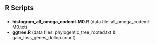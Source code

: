 ## R Scripts

### 

- __histogram_all_omega_codeml-M0.R__ (data file: all_omega_codeml-M0.txt)
- __ggtree.R__ (data files: phylogentic_tree_rooted.txt & gain_loss_genes_dollop.count) 

